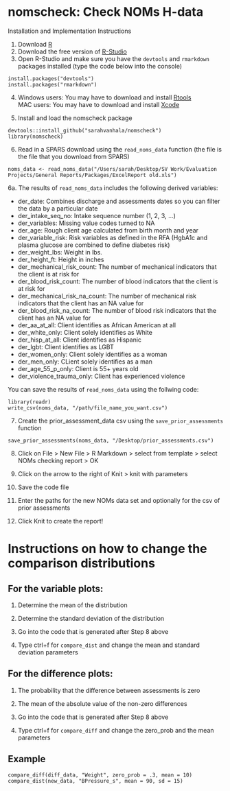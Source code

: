 # nomscheck: Check NOMs H-data 

Installation and Implementation Instructions

1. Download [R](https://www.r-project.org/)
2. Download the free version of [R-Studio](https://www.rstudio.com/products/rstudio/download2/)
3. Open R-Studio and make sure you have the `devtools` and `rmarkdown` packages installed (type the code below into the console)

```
install.packages("devtools")
install.packages("rmarkdown")
```

4. Windows users: You may have to download and install [Rtools](https://cran.rstudio.com/bin/windows/Rtools/)                                
   MAC users: You may have to download and install [Xcode](https://itunes.apple.com/us/app/xcode/id497799835?ls=1&mt=12)

5. Install and load the nomscheck package

```
devtools::install_github("sarahvanhala/nomscheck")
library(nomscheck)
```

6. Read in a SPARS download using the `read_noms_data` function (the file is the file that you download from SPARS)

```
noms_data <- read_noms_data("/Users/sarah/Desktop/SV Work/Evaluation Projects/General Reports/Packages/ExcelReport old.xls")

```

6a. The results of `read_noms_data` includes the following derived variables:

- der_date: Combines discharge and assessments dates so you can filter the data by a particular date
- der_intake_seq_no: Intake sequence number (1, 2, 3, ...)
- der_variables: Missing value codes turned to NA
- der_age: Rough client age calculated from birth month and year
- der_variable_risk: Risk variables as defined in the RFA (HgbA1c and plasma glucose are combined to define diabetes risk)
- der_weight_lbs: Weight in lbs.
- der_height_ft: Height in inches
- der_mechanical_risk_count: The number of mechanical indicators that the client is at risk for
- der_blood_risk_count: The number of blood indicators that the client is at risk for 
- der_mechanical_risk_na_count: The number of mechanical risk indicators that the client has an NA value for
- der_blood_risk_na_count: The number of blood risk indicators that the client has an NA value for
- der_aa_at_all: Client identifies as African American at all
- der_white_only: Client solely identifies as White
- der_hisp_at_all: Client identifies as Hispanic
- der_lgbt: Client identifies as LGBT
- der_women_only: Client solely identifies as a woman
- der_men_only: CLient solely identifies as a man
- der_age_55_p_only: Client is 55+ years old
- der_violence_trauma_only: Client has experienced violence

You can save the results of `read_noms_data` using the follwing code:

```
library(readr)
write_csv(noms_data, "/path/file_name_you_want.csv")
```

7. Create the prior_assessment_data csv using the `save_prior_assessments` function

```
save_prior_assessments(noms_data, "/Desktop/prior_assessments.csv")
```

8. Click on File > New File > R Markdown > select from template > select NOMs checking report > OK

9. Click on the arrow to the right of Knit > knit with parameters

10. Save the code file

11. Enter the paths for the new NOMs data set and optionally for the csv of prior assessments

12. Click Knit to create the report!

# Instructions on how to change the comparison distributions 
  
## For the variable plots:
      
1. Determine the mean of the distribution     

2. Determine the standard deviation of the distribution   

3. Go into the code that is generated after Step 8 above

4. Type ctrl+f for `compare_dist` and change the mean and standard deviation parameters
         
 ## For the difference plots:
  
1. The probability that the difference between assessments is zero
      
2. The mean of the absolute value of the non-zero differences
      
3. Go into the code that is generated after Step 8 above

4. Type ctrl+f for `compare_diff` and change the zero_prob and the mean parameters 
 
## Example

```
compare_diff(diff_data, "Weight", zero_prob = .3, mean = 10)
compare_dist(new_data, "BPressure_s", mean = 90, sd = 15)
```
